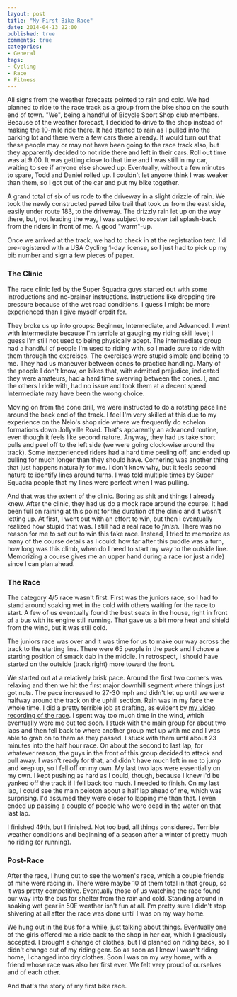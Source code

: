 ```yaml
---
layout: post
title: "My First Bike Race"
date: 2014-04-13 22:00
published: true
comments: true
categories:
- General
tags:
- Cycling
- Race
- Fitness
---
```

All signs from the weather forecasts pointed to rain and cold.  We had planned to ride to the race track as a group from the bike shop on the south end of town.  "We", being a handful of Bicycle Sport Shop club members.  Because of the weather forecast, I decided to drive to the shop instead of making the 10-mile ride there.  It had started to rain as I pulled into the parking lot and there were a few cars there already.  It would turn out that these people may or may not have been going to the race track also, but they apparently decided to not ride there and left in their cars.  Roll out time was at 9:00.  It was getting close to that time and I was still in my car, waiting to see if anyone else showed up.  Eventually, without a few minutes to spare, Todd and Daniel rolled up.  I couldn't let anyone think I was weaker than them, so I got out of the car and put my bike together.

<!-- more -->

A grand total of six of us rode to the driveway in a slight drizzle of rain.  We took the newly constructed paved bike trail that took us from the east side, easily under route 183, to the driveway.  The drizzly rain let up on the way there, but, not leading the way, I was subject to rooster tail splash-back from the riders in front of me.  A good "warm"-up.

Once we arrived at the track, we had to check in at the registration tent.  I'd pre-registered with a USA Cycling 1-day license, so I just had to pick up my bib number and sign a few pieces of paper.

### The Clinic

The race clinic led by the Super Squadra guys started out with some introductions and no-brainer instructions.  Instructions like dropping tire pressure because of the wet road conditions.  I guess I might be more experienced than I give myself credit for.

They broke us up into groups: Beginner, Intermediate, and Advanced.  I went with Intermediate because I'm terrible at gauging my riding skill level; I guess I'm still not used to being physically adept.  The intermediate group had a handful of people I'm used to riding with, so I made sure to ride with them through the exercises.  The exercises were stupid simple and boring to me.  They had us maneuver between cones to practice handling.  Many of the people I don't know, on bikes that, with admitted prejudice, indicated they were amateurs, had a hard time swerving between the cones.  I, and the others I ride with, had no issue and took them at a decent speed.  Intermediate may have been the wrong choice.

Moving on from the cone drill, we were instructed to do a rotating pace line around the back end of the track.  I feel I'm very skilled at this due to my experience on the Nelo's shop ride where we frequently do echelon formations down Jollyville Road.  That's apparently an advanced routine, even though it feels like second nature.  Anyway, they had us take short pulls and peel off to the left side (we were going clock-wise around the track).  Some inexperienced riders had a hard time peeling off, and ended up pulling for much longer than they should have.  Cornering was another thing that just happens naturally for me.  I don't know why, but it feels second nature to identify lines around turns.  I was told multiple times by Super Squadra people that my lines were perfect when I was pulling.

And that was the extent of the clinic.  Boring as shit and things I already knew.  After the clinic, they had us do a mock race around the course.  It had been full on raining at this point for the duration of the clinic and it wasn't letting up.  At first, I went out with an effort to win, but then I eventually realized how stupid that was.  I still had a real race to _finish_.  There was no reason for me to set out to win this fake race.  Instead, I tried to memorize as many of the course details as I could:  how far after this puddle was a turn, how long was this climb, when do I need to start my way to the outside line.  Memorizing a course gives me an upper hand during a race (or just a ride) since I can plan ahead.

### The Race

The category 4/5 race wasn't first.  First was the juniors race, so I had to stand around soaking wet in the cold with others waiting for the race to start.  A few of us eventually found the best seats in the house, right in front of a bus with its engine still running.  That gave us a bit more heat and shield from the wind, but it was still cold.

The juniors race was over and it was time for us to make our way across the track to the starting line.  There were 65 people in the pack and I chose a starting position of smack dab in the middle.  In retrospect, I should have started on the outside (track right) more toward the front.

We started out at a relatively brisk pace.  Around the first two corners was relaxing and then we hit the first major downhill segment where things just got nuts.  The pace increased to 27-30 mph and didn't let up until we were halfway around the track on the uphill section.  Rain was in my face the whole time.  I did a pretty terrible job at drafting, as evident by [my video recording of the race](https://www.youtube.com/watch?v=SO1fXiDp434).  I spent way too much time in the wind, which eventually wore me out too soon.  I stuck with the main group for about two laps and then fell back to where another group met up with me and I was able to grab on to them as they passed.  I stuck with them until about 23 minutes into the half hour race.  On about the second to last lap, for whatever reason, the guys in the front of this group decided to attack and pull away.  I wasn't ready for that, and didn't have much left in me to jump and keep up, so I fell off on my own.  My last two laps were essentially on my own.  I kept pushing as hard as I could, though, because I knew I'd be yanked off the track if I fell back too much.  I needed to finish.  On my last lap, I could see the main peloton about a half lap ahead of me, which was surprising.  I'd assumed they were closer to lapping me than that.  I even ended up passing a couple of people who were dead in the water on that last lap.

I finished 49th, but I finished.  Not too bad, all things considered.  Terrible weather conditions and beginning of a season after a winter of pretty much no riding (or running).

### Post-Race

After the race, I hung out to see the women's race, which a couple friends of mine were racing in.  There were maybe 10 of them total in that group, so it was pretty competitive.  Eventually those of us watching the race found our way into the bus for shelter from the rain and cold.  Standing around in soaking wet gear in 50F weather isn't fun at all.  I'm pretty sure I didn't stop shivering at all after the race was done until I was on my way home.

We hung out in the bus for a while, just talking about things.  Eventually one of the girls offered me a ride back to the shop in her car, which I graciously accepted.  I brought a change of clothes, but I'd planned on riding back, so I didn't change out of my riding gear.  So as soon as I knew I wasn't riding home, I changed into dry clothes.  Soon I was on my way home, with a friend whose race was also her first ever.  We felt very proud of ourselves and of each other.

And that's the story of my first bike race.
